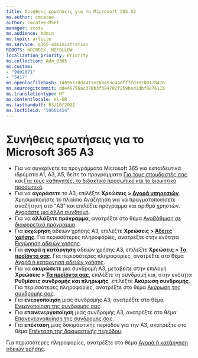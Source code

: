 ```yaml
---
title: Συνήθεις ερωτήσεις για το Microsoft 365 A3
ms.author: cmcatee
author: cmcatee-MSFT
manager: scotv
ms.audience: Admin
ms.topic: article
ms.service: o365-administration
ROBOTS: NOINDEX, NOFOLLOW
localization_priority: Priority
ms.collection: Adm_O365
ms.custom:
- "9002871"
- "5417"
ms.openlocfilehash: 1489517dda411e26b453c44dffffd3e200478476
ms.sourcegitcommit: dde46756ac370b3f384702f259bed1dbf8e7611b
ms.translationtype: HT
ms.contentlocale: el-GR
ms.lasthandoff: 03/10/2021
ms.locfileid: "50601454"
---
```

# <a name="microsoft-365-a3-faq"></a>Συνήθεις ερωτήσεις για το Microsoft 365 A3

- Για να συγκρίνετε τα προγράμματα Microsoft 365 για εκπαιδευτικά ιδρύματα A1, A3, A5, δείτε τα προγράμματα [Για τους σπουδαστές σας](https://www.microsoft.com/microsoft-365/academic/compare-office-365-education-plans?activetab=tab:primaryr1) και [Για τους καθηγητές, το διδακτικό προσωπικό και το διοικητικό προσωπικό](https://www.microsoft.com/microsoft-365/academic/compare-office-365-education-plans?activetab=tab:primaryr2).
- Για να **αγοράσετε** το Α3, επιλέξτε **Χρεώσεις > [Αγορά υπηρεσιών](https://go.microsoft.com/fwlink/p/?linkid=868433)**. Χρησιμοποιήστε το πλαίσιο Αναζήτηση για να πραγματοποιήσετε αναζήτηση στο "A3" και επιλέξτε πρόγραμμα και αριθμό χρηστών. [Αγοράστε μια άλλη συνδτομή](https://docs.microsoft.com/microsoft-365/commerce/try-or-buy-microsoft-365#buy-a-different-subscription).
- Για να **αλλάξετε πρόγραμμα**, ανατρέξτε στο θέμα [Αναβάθμιση σε διαφορετικό πρόγραμμα](https://docs.microsoft.com/microsoft-365/commerce/subscriptions/upgrade-to-different-plan).
- Για **εκχώρηση** αδειών χρήσης Α3, επιλέξτε **Χρεώσεις > [Άδειες χρήσης](https://go.microsoft.com/fwlink/p/?linkid=842264)**. Για περισσότερες πληροφορίες, ανατρέξτε στην ενότητα [Εκχώρηση αδειών χρήσης](https://docs.microsoft.com/microsoft-365/admin/manage/assign-licenses-to-users).
- Για **αγορά ή κατάργηση** αδειών χρήσης A3, επιλέξτε **Χρεώσεις > [Τα προϊόντα σας](https://go.microsoft.com/fwlink/p/?linkid=842054)**. Για περισσότερες πληροφορίες, ανατρέξτε στο θέμα [Αγορά ή κατάργηση αδειών χρήσης](https://docs.microsoft.com/microsoft-365/commerce/licenses/buy-licenses).
- Για να **ακυρώσετε** μια συνδρομή A3, μεταβείτε στην επιλογή **Χρεώσεις > [Τα προϊόντα σας](https://go.microsoft.com/fwlink/p/?linkid=842054)**, επιλέξτε τη συνδρομή και, στην ενότητα **Ρυθμίσεις συνδρομής και πληρωμής**, επιλέξτε **Ακύρωση συνδρομής**. Για περισσότερες πληροφορίες, ανατρέξτε στο θέμα [Ακύρωση της συνδρομής σας](https://docs.microsoft.com/microsoft-365/commerce/subscriptions/cancel-your-subscription).
- Για **ενεργοποίηση** μιας συνδρομής A3, ανατρέξτε στο θέμα [Ενεργοποίηση της συνδρομής σας](https://docs.microsoft.com/alchemyinsights/activate-your-office-365-subscription).
- Για **επανενεργοποίηση** μιας συνδρομής A3, ανατρέξτε στο θέμα [Επανενεργοποίηση της συνδρομής σας](https://docs.microsoft.com/alchemyinsights/reactivate-your-subscription).
- Για **επέκταση** μιας δοκιμαστικής περιόδου για την Α3, ανατρέξτε στο θέμα [Επέκταση της δοκιμαστικής περιόδου](https://docs.microsoft.com/microsoft-365/commerce/extend-your-trial).

Για περισσότερες πληροφορίες, ανατρέξτε στο θέμα [Αγορά ή κατάργηση αδειών χρήσης](https://docs.microsoft.com/microsoft-365/commerce/licenses/buy-licenses).